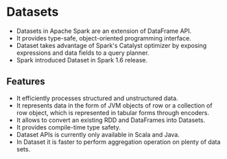 # Datasets

- Datasets in Apache Spark are an extension of DataFrame API.
- It provides type-safe, object-oriented programming interface.
- Dataset takes advantage of Spark's Catalyst optimizer by exposing
  expressions and data fields to a query planner.
- Spark introduced Dataset in Spark 1.6 release.

## Features

- It efficiently processes structured and unstructured data.
- It represents data in the form of JVM objects of row or a collection of row object, which
  is represented in tabular forms through encoders.
- It allows to convert an existing RDD and DataFrames into Datasets.
- It provides compile-time type safety.
- Dataset APIs is currently only available in Scala and Java.
- In Dataset it is faster to perform aggregation operation on plenty of data sets.
